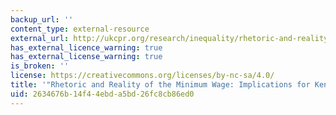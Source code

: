 ```yaml
---
backup_url: ''
content_type: external-resource
external_url: http://ukcpr.org/research/inequality/rhetoric-and-reality-minimum-wage-implications-kentucky
has_external_licence_warning: true
has_external_license_warning: true
is_broken: ''
license: https://creativecommons.org/licenses/by-nc-sa/4.0/
title: '"Rhetoric and Reality of the Minimum Wage: Implications for Kentucky." (PDF)'
uid: 2634676b-14f4-4ebd-a5bd-26fc8cb86ed0
---
```

